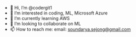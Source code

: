 - 👋 Hi, I’m @codergit1
- 👀 I’m interested in coding, ML, Microsoft Azure
- 🌱 I’m currently learning AWS
- 💞️ I’m looking to collaborate on ML
- 📫 How to reach me: email: soundarya.sejong@gmail.com

<!---
codergit1/codergit1 is a ✨ special ✨ repository because its `README.md` (this file) appears on your GitHub profile.
You can click the Preview link to take a look at your changes.
--->
